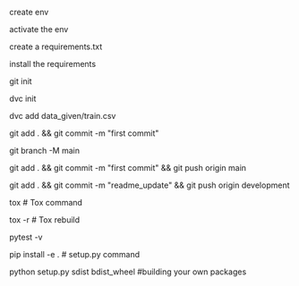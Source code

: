 create env

activate the env

create a requirements.txt

install the requirements

git init

dvc init

dvc add data_given/train.csv

git add . && git commit -m "first commit" 

git branch -M main

git add . && git commit -m "first commit"  && git push origin main

git add . && git commit -m "readme_update"  && git push origin development


tox # Tox command

tox -r # Tox rebuild

pytest -v

pip install -e . # setup.py command

python setup.py sdist bdist_wheel #building your own packages